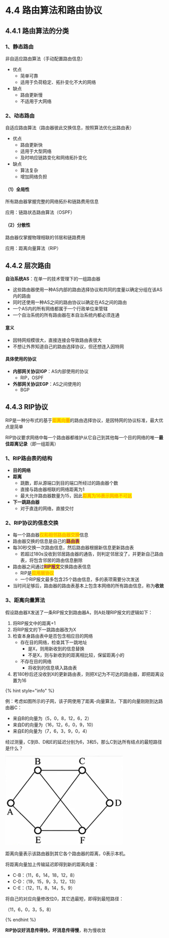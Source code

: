 # 4.4 路由算法和路由协议

## 4.4.1 路由算法的分类

### 1、静态路由

非自适应路由算法（手动配置路由信息）

- 优点
  - 简单可靠
  - 适用于负荷稳定、拓扑变化不大的网络
- 缺点
  - 路由更新慢
  - 不适用于大网络

### 2、动态路由

自适应路由算法（路由器彼此交换信息，按照算法优化出路由表）

- 优点
  - 路由更新快
  - 适用于大型网络
  - 及时响应链路变化和网络拓扑变化
- 缺点
  - 算法复杂
  - 增加网络负担

#### （1）全局性

所有路由器掌握完整的网络拓扑和链路费用信息

应用：链路状态路由算法（OSPF）

#### （2）分散性

路由器仅掌握物理相联的邻居和链路费用

应用：距离向量算法（RIP）

## 4.4.2 层次路由

**自治系统AS**：在单一的技术管理下的一组路由器

- 这些路由器使用一种AS内部的路由选择协议和共同的度量以确定分组在该AS内的路由
- 同时还使用一种AS之间的路由协议以确定在AS之间的路由
- 一个AS内的所有网络都属于一个行政单位来管辖
- 一个自治系统的所有路由器在本自治系统内都必须连通

#### 意义

- 因特网规模很大，直接连接会导致路由表很大
- 不想让外界知道自己的路由选择协议，但还想连入因特网

#### 具体使用的协议

- **内部网关协议IGP**：AS内部使用的协议
  - RIP，OSPF
- **外部网关协议EGP**：AS之间使用的
  - BGP

## 4.4.3 RIP协议

RIP是一种分布式的基于<mark style="color:orange;">**距离向量**</mark>的路由选择协议，是因特网的协议标准，最大优点是简单

RIP协议要求网络中每一个路由器都维护从它自己到其他每一个目的网络的唯一**最佳距离记录**（即一组距离）

### 1、RIP路由表的结构

- **目的网络**
- **距离**
  - 跳数，即从源端口到目的端口所经过的路由器个数
  - 直接与路由器相联的网络距离为1
  - 最大允许路由器数量为15，因此<mark style="color:orange;">**距离为16表示网络不可达**</mark>
- **下一跳路由器**
  - 对于直连的网络，直接交付

### 2、RIP协议的信息交换

- 每一个路由器<mark style="color:orange;">**仅和相邻路由器交换**</mark>信息
- 路由器交换的信息是自己的<mark style="color:purple;">**路由表**</mark>
- 每30秒交换一次路由信息，然后路由器根据新信息更新路由表
  - 若超过180s没收到邻居路由器的通告，则判定邻居没了，并更新自己路由表，将包含邻居的路由信息删除
- 路由器之间通过<mark style="color:purple;">**RIP报文**</mark>交换路由表信息
  - RIP是<mark style="color:orange;">**应用层协议**</mark>
  - 一个RIP报文最多包含25个路由信息，多的表项需要分次发送
- 当时间足够后，路由器的路由表基本上包含本网络的所有路由信息，称为**收敛**

### 3、距离向量算法

假设路由器X发送了一条RIP报文到路由器A，则A处理RIP报文的逻辑如下：

1. 将RIP报文中的距离+1
2. 将RIP报文的下一跳路由器改为X
3. 检查本身路由表中是否包含相应目的网络
   - 存在目的网络，检查其下一跳地址
     - 是X，则用新收到的信息替换
     - 不是X，则与新收到的距离相比较，保留距离小的
   - 不存在目的网络
     - 将收到的信息填入路由表
4. 若180秒后还没收到X的更新路由表，则把X记为不可达的路由器，即把距离设置为16

{% hint style="info" %}

例：考虑如图所示的子网，该子网使用了距离-向量算法，下面的向量刚刚到达路由器C：

- 来自B的向量为（5，0，8，12，6，2）
- 来自D的向量为（16，12，6，0，9，10）
- 来自E的向量为（7，6，3，9，0，4）

经过测量，C到B、D和E的延迟分别为6，3和5，那么C到达所有结点的最短路径是什么？

![距离向量算法例题](../.gitbook/assets/距离向量算法例题.png)

距离向量表示该路由器到其它各个路由器的距离，0表示本机。

将距离向量加上传输延迟即得到新的距离向量：

- C-B：（11，6，14，18，12，8）
- C-D：（19，15，9，3，12，13）
- C-E：（12，11，8，14，5，9）

将自己的对应向量修改位0，其它选最短，即得到最短路径：

（11，6，0，3，5，8）

{% endhint %}



**RIP协议好消息传得快，坏消息传得慢**，称为慢收敛

